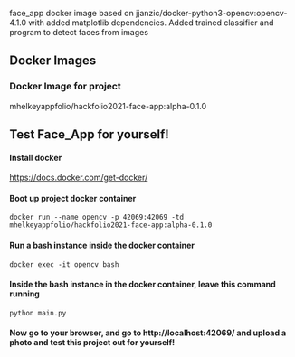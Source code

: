 face_app docker image based on jjanzic/docker-python3-opencv:opencv-4.1.0 with added matplotlib dependencies.
Added trained classifier and program to detect faces from images


## Docker Images

### Docker Image for project

mhelkeyappfolio/hackfolio2021-face-app:alpha-0.1.0

## Test Face_App for yourself!
#### Install docker
https://docs.docker.com/get-docker/
#### Boot up project docker container
```shellscript
docker run --name opencv -p 42069:42069 -td mhelkeyappfolio/hackfolio2021-face-app:alpha-0.1.0
```
#### Run a bash instance inside the docker container
```
docker exec -it opencv bash
```
#### Inside the bash instance in the docker container, leave this command running
```
python main.py
```
#### Now go to your browser, and go to http://localhost:42069/ and upload a photo and test this project out for yourself!
